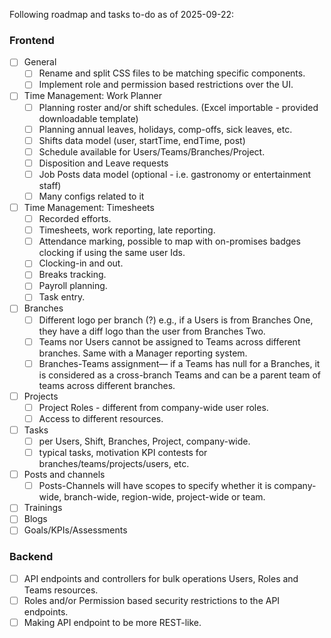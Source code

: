Following roadmap and tasks to-do as of 2025-09-22:
### Frontend
- [ ] General
  - [ ] Rename and split CSS files to be matching specific components.
  - [ ] Implement role and permission based restrictions over the UI.
- [ ] Time Management: Work Planner
  - [ ] Planning roster and/or shift schedules. (Excel importable - provided downloadable template)
  - [ ] Planning annual leaves, holidays, comp-offs, sick leaves, etc.
  - [ ] Shifts data model (user, startTime, endTime, post)
  - [ ] Schedule available for Users/Teams/Branches/Project.
  - [ ] Disposition and Leave requests
  - [ ] Job Posts data model (optional - i.e. gastronomy or entertainment staff)
  - [ ] Many configs related to it
- [ ] Time Management: Timesheets 
  - [ ] Recorded efforts.
  - [ ] Timesheets, work reporting, late reporting.
  - [ ] Attendance marking, possible to map with on-promises badges clocking if using the same user Ids.
  - [ ] Clocking-in and out.
  - [ ] Breaks tracking.
  - [ ] Payroll planning.
  - [ ] Task entry.
- [ ] Branches
  - [ ] Different logo per branch (?) e.g., if a Users is from Branches One, they have a diff logo than the user from Branches Two.
  - [ ] Teams nor Users cannot be assigned to Teams across different branches. Same with a Manager reporting system.
  - [ ] Branches-Teams assignment— if a Teams has null for a Branches, it is considered as a cross-branch Teams and can be a parent team of teams across different branches.
- [ ] Projects
  - [ ] Project Roles - different from company-wide user roles.
  - [ ] Access to different resources.
- [ ] Tasks
  - [ ] per Users, Shift, Branches, Project, company-wide.
  - [ ] typical tasks, motivation KPI contests for branches/teams/projects/users, etc.
- [ ] Posts and channels
  - [ ] Posts-Channels will have scopes to specify whether it is company-wide, branch-wide, region-wide, project-wide or team.
- [ ] Trainings
- [ ] Blogs
- [ ] Goals/KPIs/Assessments
### Backend
- [ ] API endpoints and controllers for bulk operations Users, Roles and Teams resources.
- [ ] Roles and/or Permission based security restrictions to the API endpoints.
- [ ] Making API endpoint to be more REST-like.